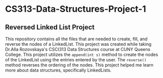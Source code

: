 # CS313-Data-Structures-Project-1

## Reversed Linked List Project

This repository contains all the files that are needed to create, fill, and reverse the nodes of a LinkedList. This project was created while taking Dr.Alla Rozovskaya's CSCI313 Data Structures course at CUNY Queens College. This project utilizes the `append(int s)` method to create the nodes of the LinkedList using the entries entered by the user. The `reverse()` method reverses the ordering of the nodes. This project helped me learn more about data structures, specifically LinkedLists. 
